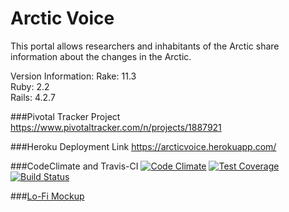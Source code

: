 # Arctic Voice
This portal allows researchers and inhabitants of the Arctic share information about the changes in the Arctic.

Version Information:
Rake: 11.3  
Ruby: 2.2  
Rails: 4.2.7  

###Pivotal Tracker Project
https://www.pivotaltracker.com/n/projects/1887921

###Heroku Deployment Link
https://arcticvoice.herokuapp.com/

###CodeClimate and Travis-CI
[![Code Climate](https://codeclimate.com/github/NMandapaty/ArcticVoice/badges/gpa.svg)](https://codeclimate.com/github/NMandapaty/ArcticVoice)
[![Test Coverage](https://codeclimate.com/github/NMandapaty/ArcticVoice/badges/coverage.svg)](https://codeclimate.com/github/NMandapaty/ArcticVoice/coverage)
[![Build Status](https://travis-ci.org/NMandapaty/ArcticVoice.svg?branch=master)](https://travis-ci.org/NMandapaty/ArcticVoice)

###[Lo-Fi Mockup](https://docs.google.com/document/d/1Oio02rL3090LaL5ZxH15FIoGbwXFF8KQX8z9lM5ly1U/edit)
